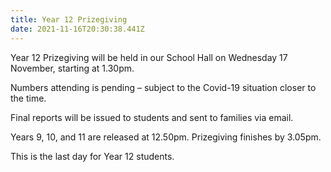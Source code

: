 ```yaml
---
title: Year 12 Prizegiving
date: 2021-11-16T20:30:38.441Z
---
```

Year 12 Prizegiving will be held in our School Hall on Wednesday 17 November, starting at 1.30pm.

Numbers attending is pending – subject to the Covid-19 situation closer to the time.  

Final reports will be issued to students and sent to families via email.  

Years 9, 10, and 11 are released at 12.50pm. Prizegiving finishes by 3.05pm.

This is the last day for Year 12 students.

